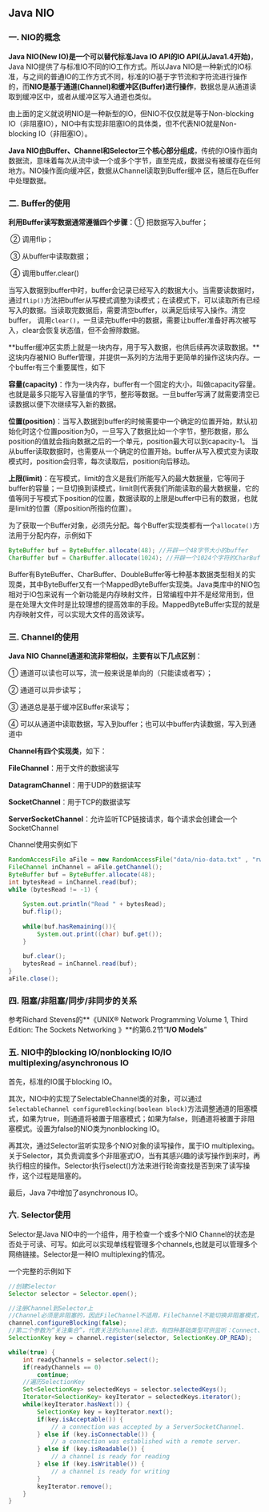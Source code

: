 ## Java NIO

### 一. NIO的概念

**Java NIO(New IO)是一个可以替代标准Java IO API的IO API(从Java1.4开始)**，Java NIO提供了与标准IO不同的IO工作方式。所以Java NIO是一种新式的IO标准，与之间的普通IO的工作方式不同，标准的IO基于字节流和字符流进行操作的，而**NIO是基于通道(Channel)和缓冲区(Buffer)进行操作**，数据总是从通道读取到缓冲区中，或者从缓冲区写入通道也类似。 

由上面的定义就说明NIO是一种新型的IO，但NIO不仅仅就是等于Non-blocking  IO（非阻塞IO），NIO中有实现非阻塞IO的具体类，但不代表NIO就是Non-blocking IO（非阻塞IO）。

**Java NIO由Buffer、Channel和Selector三个核心部分组成**，传统的IO操作面向数据流，意味着每次从流中读一个或多个字节，直至完成，数据没有被缓存在任何地方。NIO操作面向缓冲区，数据从Channel读取到Buffer缓冲 区，随后在Buffer中处理数据。



### 二. Buffer的使用

**利用Buffer读写数据通常遵循四个步骤**：① 把数据写入buffer；

​                                                                     ② 调用flip；

​                                                                     ③ 从buffer中读取数据；

​                                                                     ④ 调用buffer.clear()

当写入数据到buffer中时，buffer会记录已经写入的数据大小。当需要读数据时，通过`flip()`方法把buffer从写模式调整为读模式；在读模式下，可以读取所有已经写入的数据。当读取完数据后，需要清空buffer，以满足后续写入操作。清空buffer， 调用`clear()`，一旦读完buffer中的数据，需要让buffer准备好再次被写入，clear会恢复状态值，但不会擦除数据。 

**buffer缓冲区实质上就是一块内存，用于写入数据，也供后续再次读取数据。**这块内存被NIO Buffer管理，并提供一系列的方法用于更简单的操作这块内存。一个buffer有三个重要属性，如下

**容量(capacity)**：作为一块内存，buffer有一个固定的大小，叫做capacity容量。也就是最多只能写入容量值的字节，整形等数据。一旦buffer写满了就需要清空已读数据以便下次继续写入新的数据。 

**位置(position)**：当写入数据到buffer的时候需要中一个确定的位置开始，默认初始化时这个位置position为0，一旦写入了数据比如一个字节，整形数据，那么position的值就会指向数据之后的一个单元，position最大可以到capacity-1。 当从buffer读取数据时，也需要从一个确定的位置开始。buffer从写入模式变为读取模式时，position会归零，每次读取后，position向后移动。 

**上限(limit)**：在写模式，limit的含义是我们所能写入的最大数据量，它等同于buffer的容量；一旦切换到读模式，limit则代表我们所能读取的最大数据量，它的值等同于写模式下position的位置，数据读取的上限是buffer中已有的数据，也就是limit的位置（原position所指的位置）。

为了获取一个Buffer对象，必须先分配。每个Buffer实现类都有一个`allocate()`方法用于分配内存，示例如下

```java
ByteBuffer buf = ByteBuffer.allocate(48); //开辟一个48字节大小的buffer
CharBuffer buf = CharBuffer.allocate(1024); //开辟一个1024个字符的CharBuffer
```

Buffer有ByteBuffer、CharBuffer、DoubleBuffer等七种基本数据类型相关的实现类，其中ByteBuffer又有一个MappedByteBuffer实现类。Java类库中的NIO包相对于IO包来说有一个新功能是内存映射文件，日常编程中并不是经常用到，但是在处理大文件时是比较理想的提高效率的手段。MappedByteBuffer实现的就是内存映射文件，可以实现大文件的高效读写。



### 三. Channel的使用

**Java NIO Channel通道和流非常相似，主要有以下几点区别**：

① 通道可以读也可以写，流一般来说是单向的（只能读或者写）；

② 通道可以异步读写；

③ 通道总是基于缓冲区Buffer来读写；

④ 可以从通道中读取数据，写入到buffer；也可以中buffer内读数据，写入到通道中

**Channel有四个实现类**，如下：

**FileChannel**：用于文件的数据读写

**DatagramChannel**：用于UDP的数据读写

**SocketChannel**：用于TCP的数据读写

**ServerSocketChannel**：允许监听TCP链接请求，每个请求会创建会一个SocketChannel

Channel使用实例如下

```java
RandomAccessFile aFile = new RandomAccessFile("data/nio-data.txt" , "rw");
FileChannel inChannel = aFile.getChannel();
ByteBuffer buf = ByteBuffer.allocate(48);
int bytesRead = inChannel.read(buf);
while (bytesRead != -1) {
    
    System.out.println("Read " + bytesRead);
    buf.flip();
    
    while(buf.hasRemaining()){
        System.out.print((char) buf.get()); 
    }
    
    buf.clear();
    bytesRead = inChannel.read(buf);
}
aFile.close();
```



### 四. 阻塞/非阻塞/同步/非同步的关系

参考Richard Stevens的**《UNIX® Network Programming Volume 1, Third Edition: The Sockets Networking 》**的第6.2节“**I/O Models**”



### 五. NIO中的blocking IO/nonblocking IO/IO multiplexing/asynchronous IO

首先，标准的IO属于blocking IO。

其次，NIO中的实现了SelectableChannel类的对象，可以通过`SelectableChannel configureBlocking(boolean block)`方法调整通道的阻塞模式，如果为true，则通道将被置于阻塞模式；如果为false，则通道将被置于非阻塞模式。设置为false的NIO类为nonblocking IO。

再其次，通过Selector监听实现多个NIO对象的读写操作，属于IO multiplexing。关于Selector，其负责调度多个非阻塞式IO，当有其感兴趣的读写操作到来时，再执行相应的操作。Selector执行select()方法来进行轮询查找是否到来了读写操作，这个过程是阻塞的。 

最后，Java 7中增加了asynchronous IO。



### 六. Selector使用

Selector是Java NIO中的一个组件，用于检查一个或多个NIO Channel的状态是否处于可读、可写。如此可以实现单线程管理多个channels,也就是可以管理多个网络链接。Selector是一种IO multiplexing的情况。 

一个完整的示例如下

```java
//创建Selector
Selector selector = Selector.open();

//注册Channel到Selector上
//Channel必须是非阻塞的，因此FileChannel不适用，FileChannel不能切换非阻塞模式，而SocketChannel可以
channel.configureBlocking(false);
//第二个参数为“关注集合”，代表关注的channel状态，有四种基础类型可供监听：Connect、Accept、Read、Write
SelectionKey key = channel.register(selector, SelectionKey.OP_READ);

while(true) {
    int readyChannels = selector.select();
    if(readyChannels == 0)
        continue;
    //遍历SelectionKey
    Set<SelectionKey> selectedKeys = selector.selectedKeys();
    Iterator<SelectionKey> keyIterator = selectedKeys.iterator(); 
    while(keyIterator.hasNext()) {
        SelectionKey key = keyIterator.next();
        if(key.isAcceptable()) {
            // a connection was accepted by a ServerSocketChannel.
        } else if (key.isConnectable()) {
            // a connection was established with a remote server. 
        } else if (key.isReadable()) {
            // a channel is ready for reading 
        } else if (key.isWritable()) {
            // a channel is ready for writing 
        }
        keyIterator.remove(); 
    } 
}
```